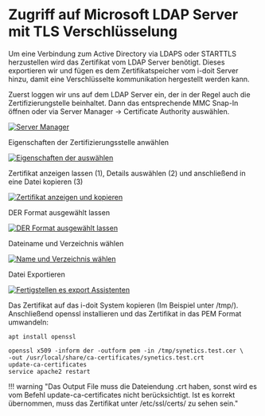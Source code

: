 # Zugriff auf Microsoft LDAP Server mit TLS Verschlüsselung

Um eine Verbindung zum Active Directory via LDAPS oder STARTTLS herzustellen wird das Zertifikat vom LDAP Server benötigt.
Dieses exportieren wir und fügen es dem Zertifikatspeicher vom i-doit Server hinzu, damit eine Verschlüsselte kommunikation hergestellt werden kann.

Zuerst loggen wir uns auf dem LDAP Server ein, der in der Regel auch die Zertifizierungstelle beinhaltet.
Dann das entsprechende MMC Snap-In öffnen oder via Server Manager -> Certificate Authority auswählen.

[![Server Manager](../../assets/images/de/automatisierung-und-integration/ldap/ldap-tls/ldap-tls-1.png)](../../assets/images/de/automatisierung-und-integration/ldap/ldap-tls/ldap-tls-1.png)

Eigenschaften der Zertifizierungsstelle anwählen

[![Eigenschaften der auswählen](../../assets/images/de/automatisierung-und-integration/ldap/ldap-tls/ldap-tls-2.png)](../../assets/images/de/automatisierung-und-integration/ldap/ldap-tls/ldap-tls-2.png)

Zertifikat anzeigen lassen (1), Details auswählen (2) und anschließend in eine Datei kopieren (3)

[![Zertifikat anzeigen und kopieren](../../assets/images/de/automatisierung-und-integration/ldap/ldap-tls/ldap-tls-3.png)](../../assets/images/de/automatisierung-und-integration/ldap/ldap-tls/ldap-tls-3.png)

DER Format ausgewählt lassen

[![DER Format ausgewählt lassen](../../assets/images/de/automatisierung-und-integration/ldap/ldap-tls/ldap-tls-4.png)](../../assets/images/de/automatisierung-und-integration/ldap/ldap-tls/ldap-tls-4.png)

Dateiname und Verzeichnis wählen

[![Name und Verzeichnis wählen](../../assets/images/de/automatisierung-und-integration/ldap/ldap-tls/ldap-tls-5.png)](../../assets/images/de/automatisierung-und-integration/ldap/ldap-tls/ldap-tls-5.png)

Datei Exportieren

[![Fertigstellen es export Assistenten](../../assets/images/de/automatisierung-und-integration/ldap/ldap-tls/ldap-tls-6.png)](../../assets/images/de/automatisierung-und-integration/ldap/ldap-tls/ldap-tls-6.png)

Das Zertifikat auf das i-doit System kopieren (Im Beispiel unter /tmp/). Anschließend openssl installieren und das Zertifikat in das PEM Format umwandeln:

```shell
apt install openssl
```

```shell
openssl x509 -inform der -outform pem -in /tmp/synetics.test.cer \
-out /usr/local/share/ca-certificates/synetics.test.crt
update-ca-certificates
service apache2 restart
```

!!! warning "Das Output File muss die Dateiendung .crt haben, sonst wird es vom Befehl update-ca-certificates nicht berücksichtigt. Ist es korrekt übernommen, muss das Zertifikat unter /etc/ssl/certs/ zu sehen sein."


